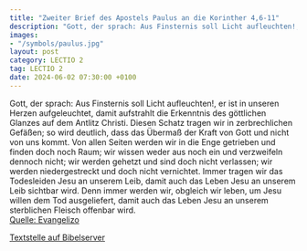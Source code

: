 ```yaml
---
title: "Zweiter Brief des Apostels Paulus an die Korinther 4,6-11"
description: "Gott, der sprach: Aus Finsternis soll Licht aufleuchten!, er ist in unseren Herzen aufgeleuchtet, damit aufstrahlt die Erkenntnis des göttlichen Glanzes auf dem Antlitz Christi. Diesen Schatz tragen wir in zerbrechlichen Gefäßen; so wird deutlich, dass das Übermaß der Kraft von G...."
images:
- "/symbols/paulus.jpg"
layout: post
category: LECTIO 2
tag: LECTIO 2
date: 2024-06-02 07:30:00 +0100
---
```

Gott, der sprach: Aus Finsternis soll Licht aufleuchten!, er ist in unseren Herzen aufgeleuchtet, damit aufstrahlt die Erkenntnis des göttlichen Glanzes auf dem Antlitz Christi.
Diesen Schatz tragen wir in zerbrechlichen Gefäßen; so wird deutlich, dass das Übermaß der Kraft von Gott und nicht von uns kommt.<!--more-->
Von allen Seiten werden wir in die Enge getrieben und finden doch noch Raum; wir wissen weder aus noch ein und verzweifeln dennoch nicht;
wir werden gehetzt und sind doch nicht verlassen; wir werden niedergestreckt und doch nicht vernichtet.
Immer tragen wir das Todesleiden Jesu an unserem Leib, damit auch das Leben Jesu an unserem Leib sichtbar wird.
Denn immer werden wir, obgleich wir leben, um Jesu willen dem Tod ausgeliefert, damit auch das Leben Jesu an unserem sterblichen Fleisch offenbar wird.<br>
[Quelle: Evangelizo](https://evangeliumtagfuertag.org/DE/gospel)

[Textstelle auf Bibelserver](https://www.bibleserver.com/EU/2.Korinther4,6-11)
